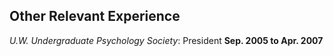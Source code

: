 ## Other Relevant Experience


*U.W. Undergraduate Psychology Society*: President **Sep. 2005 to Apr.
2007**
